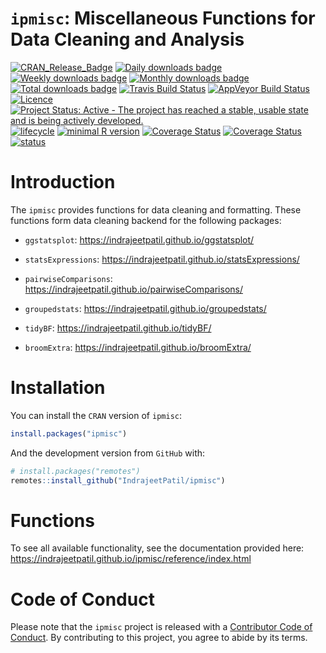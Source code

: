 
<!-- README.md is generated from README.Rmd. Please edit that file -->

# `ipmisc`: Miscellaneous Functions for Data Cleaning and Analysis

[![CRAN\_Release\_Badge](https://www.r-pkg.org/badges/version-ago/ipmisc)](https://CRAN.R-project.org/package=ipmisc)
[![Daily downloads
badge](https://cranlogs.r-pkg.org/badges/last-day/ipmisc?color=blue)](https://CRAN.R-project.org/package=ipmisc)
[![Weekly downloads
badge](https://cranlogs.r-pkg.org/badges/last-week/ipmisc?color=blue)](https://CRAN.R-project.org/package=ipmisc)
[![Monthly downloads
badge](https://cranlogs.r-pkg.org/badges/last-month/ipmisc?color=blue)](https://CRAN.R-project.org/package=ipmisc)
[![Total downloads
badge](https://cranlogs.r-pkg.org/badges/grand-total/ipmisc?color=blue)](https://CRAN.R-project.org/package=ipmisc)
[![Travis Build
Status](https://travis-ci.org/IndrajeetPatil/ipmisc.svg?branch=master)](https://travis-ci.org/IndrajeetPatil/ipmisc)
[![AppVeyor Build
Status](https://ci.appveyor.com/api/projects/status/github/IndrajeetPatil/ipmisc?branch=master&svg=true)](https://ci.appveyor.com/project/IndrajeetPatil/ipmisc)
[![Licence](https://img.shields.io/badge/licence-GPL--3-blue.svg)](https://www.gnu.org/licenses/gpl-3.0.en.html)
[![Project Status: Active - The project has reached a stable, usable
state and is being actively
developed.](https://www.repostatus.org/badges/latest/active.svg)](https://www.repostatus.org/#active)
[![lifecycle](https://img.shields.io/badge/lifecycle-maturing-blue.svg)](https://www.tidyverse.org/lifecycle/)
[![minimal R
version](https://img.shields.io/badge/R%3E%3D-3.6.0-6666ff.svg)](https://cran.r-project.org/)
[![Coverage
Status](https://img.shields.io/codecov/c/github/IndrajeetPatil/ipmisc/master.svg)](https://codecov.io/github/IndrajeetPatil/ipmisc?branch=master)
[![Coverage
Status](https://coveralls.io/repos/github/IndrajeetPatil/ipmisc/badge.svg?branch=master)](https://coveralls.io/github/IndrajeetPatil/ipmisc?branch=master)
[![status](https://tinyverse.netlify.com/badge/ipmisc)](https://CRAN.R-project.org/package=ipmisc)

# Introduction

The `ipmisc` provides functions for data cleaning and formatting. These
functions form data cleaning backend for the following packages:

-   `ggstatsplot`: <https://indrajeetpatil.github.io/ggstatsplot/>

-   `statsExpressions`:
    <https://indrajeetpatil.github.io/statsExpressions/>

-   `pairwiseComparisons`:
    <https://indrajeetpatil.github.io/pairwiseComparisons/>

-   `groupedstats`: <https://indrajeetpatil.github.io/groupedstats/>

-   `tidyBF`: <https://indrajeetpatil.github.io/tidyBF/>

-   `broomExtra`: <https://indrajeetpatil.github.io/broomExtra/>

# Installation

You can install the `CRAN` version of `ipmisc`:

``` r
install.packages("ipmisc")
```

And the development version from `GitHub` with:

``` r
# install.packages("remotes")
remotes::install_github("IndrajeetPatil/ipmisc")
```

# Functions

To see all available functionality, see the documentation provided here:
<https://indrajeetpatil.github.io/ipmisc/reference/index.html>

# Code of Conduct

Please note that the `ipmisc` project is released with a [Contributor
Code of
Conduct](https://github.com/IndrajeetPatil/ipmisc/blob/master/CODE_OF_CONDUCT.md).
By contributing to this project, you agree to abide by its terms.
